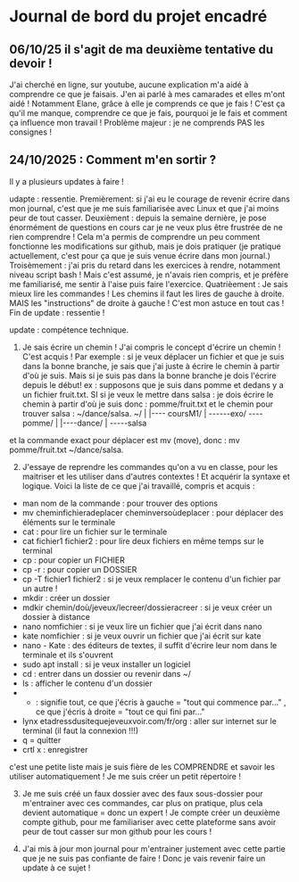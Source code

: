 # Journal de bord du projet encadré
## 06/10/25 il s'agit de ma deuxième tentative du devoir ! 
J'ai cherché en ligne, sur youtube, aucune explication m'a aidé à comprendre ce que je faisais.
J'en ai parlé à mes camarades et elles m'ont aidé ! Notamment Elane, grâce à elle je comprends ce que je fais ! C'est ça qu'il me manque, comprendre ce que je fais, pourquoi je le fais et comment ça influence mon travail ! 
Problème majeur : je ne comprends PAS les consignes ! 

## 24/10/2025 : Comment m'en sortir ?
Il y a plusieurs updates à faire !

udapte : ressentie.
Premièrement: si j'ai eu le courage de revenir écrire dans mon journal, c'est que je me suis familiarisée avec Linux et que j'ai moins peur de tout casser.
Deuxièment : depuis la semaine dernière, je pose énormément de questions en cours car je ne veux plus être frustrée de ne rien comprendre ! Cela m'a permis de comprendre un peu comment fonctionne les modifications sur github, mais je dois pratiquer (je pratique actuellement, c'est pour ça que je suis venue écrire dans mon journal.) 
Troisèmement : j'ai pris du retard dans les exercices à rendre, notamment niveau script bash ! Mais c'est assumé, je n'avais rien compris, et je préfère me familiarisé, me sentir à l'aise puis faire l'exercice.
Quatrièement : Je sais mieux lire les commandes ! Les chemins il faut les lires de gauche à droite. MAIS les "instructions" de droite à gauche ! C'est mon astuce en tout cas !
Fin de update :  ressentie !

update : compétence technique.
1) Je sais écrire un chemin ! J'ai compris le concept d'écrire un chemin ! C'est acquis ! Par exemple : si je veux déplacer un fichier et que je suis dans la bonne branche, je sais que j'ai juste à écrire le chemin à partir d'où je suis. Mais si je suis pas dans la bonne branche je dois l'écrire depuis le début!
ex : supposons que je suis dans pomme et dedans y a un fichier fruit.txt. SI si je veux le mettre dans salsa : je dois écrire le chemin à partir d'où je suis donc : pomme/fruit.txt et le chemin pour trouver salsa : ~/dance/salsa.
~/
|
|---- coursM1/
	|
	------exo/
		----pomme/
|
|----dance/
	|
	-----salsa

et la commande exact pour déplacer est mv (move), donc : mv pomme/fruit.txt ~/dance/salsa.

2) J'essaye de reprendre les commandes qu'on a vu en classe, pour les maitriser et les utiliser dans d'autres contextes ! Et acquérir la syntaxe et logique.
Voici la liste de ce que j'ai travaillé, compris et acquis :
- man nom de la commande : pour trouver des options
- mv cheminfichieradeplacer cheminversoùdeplacer : pour déplacer des éléments sur le terminale
- cat : pour lire un fichier sur le terminale
- cat fichier1 fichier2 : pour lire deux fichiers en même temps sur le terminal
- cp : pour copier un FICHIER
- cp -r : pour copier un DOSSIER
- cp -T fichier1 fichier2 : si je veux remplacer le contenu d'un fichier par un autre !
- mkdir : créer un dossier
- mdkir chemin/doù/jeveux/lecreer/dossieracreer : si je veux créer un dossier à distance
- nano nomfichier : si je veux lire un fichier que j'ai écrit dans nano
- kate nomfichier : si je veux ouvrir un fichier que j'ai écrit sur kate
- nano - Kate : des éditeurs de textes, il suffit d'écrire leur nom dans le terminale et ils s'ouvrent 
- sudo apt install : si je veux installer un logiciel 
- cd : entrer dans un dossier ou revenir dans ~/
- ls : afficher le contenu d'un dossier
- * : signifie tout, ce que j'écris à gauche = "tout qui commence par..." , ce que j'écris à droite = "tout ce qui fini par..."
- lynx etadressdusitequejeveuxvoir.com/fr/org : aller sur internet sur le terminal (il faut la connexion !!!)
- q = quitter
- crtl x : enregistrer

c'est une petite liste mais je suis fière de les COMPRENDRE et savoir les utiliser automatiquement !
Je me suis créer un petit répertoire ! 

3) Je me suis créé un faux dossier avec des faux sous-dossier pour m'entrainer avec ces commandes, car plus on pratique, plus cela devient automatique = donc un  expert !
Je compte créer un deuxième compte github, pour me familiariser avec cette plateforme sans avoir peur de tout casser sur mon github pour les cours !

4) J'ai mis à jour mon journal pour m'entrainer justement avec cette partie que je ne suis pas confiante de faire ! Donc je vais revenir faire un update à ce sujet ! 

